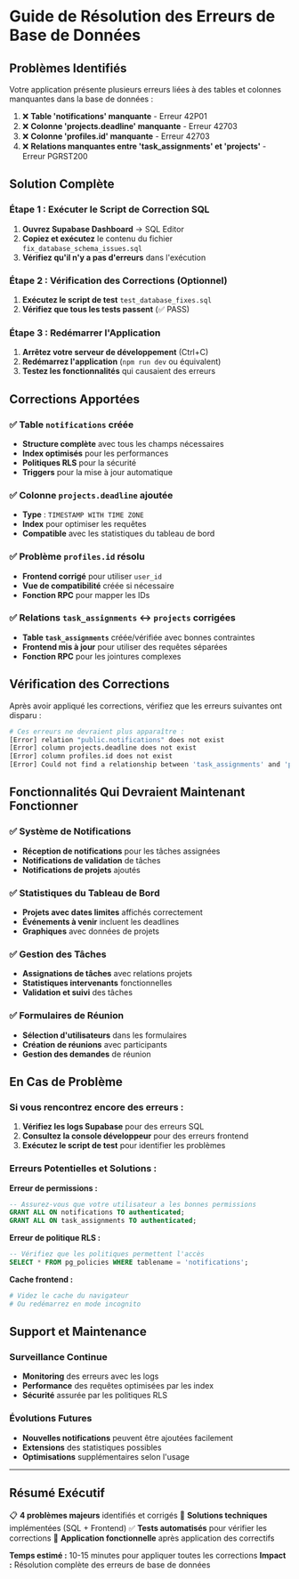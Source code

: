 # Guide de Résolution des Erreurs de Base de Données

## Problèmes Identifiés

Votre application présente plusieurs erreurs liées à des tables et colonnes manquantes dans la base de données :

1. ❌ **Table 'notifications' manquante** - Erreur 42P01
2. ❌ **Colonne 'projects.deadline' manquante** - Erreur 42703  
3. ❌ **Colonne 'profiles.id' manquante** - Erreur 42703
4. ❌ **Relations manquantes entre 'task_assignments' et 'projects'** - Erreur PGRST200

## Solution Complète

### Étape 1 : Exécuter le Script de Correction SQL

1. **Ouvrez Supabase Dashboard** → SQL Editor
2. **Copiez et exécutez** le contenu du fichier `fix_database_schema_issues.sql`
3. **Vérifiez qu'il n'y a pas d'erreurs** dans l'exécution

### Étape 2 : Vérification des Corrections (Optionnel)

1. **Exécutez le script de test** `test_database_fixes.sql` 
2. **Vérifiez que tous les tests passent** (✅ PASS)

### Étape 3 : Redémarrer l'Application

1. **Arrêtez votre serveur de développement** (Ctrl+C)
2. **Redémarrez l'application** (`npm run dev` ou équivalent)
3. **Testez les fonctionnalités** qui causaient des erreurs

## Corrections Apportées

### ✅ Table `notifications` créée
- **Structure complète** avec tous les champs nécessaires
- **Index optimisés** pour les performances
- **Politiques RLS** pour la sécurité
- **Triggers** pour la mise à jour automatique

### ✅ Colonne `projects.deadline` ajoutée
- **Type** : `TIMESTAMP WITH TIME ZONE`
- **Index** pour optimiser les requêtes
- **Compatible** avec les statistiques du tableau de bord

### ✅ Problème `profiles.id` résolu
- **Frontend corrigé** pour utiliser `user_id` 
- **Vue de compatibilité** créée si nécessaire
- **Fonction RPC** pour mapper les IDs

### ✅ Relations `task_assignments` ↔ `projects` corrigées
- **Table `task_assignments`** créée/vérifiée avec bonnes contraintes
- **Frontend mis à jour** pour utiliser des requêtes séparées
- **Fonction RPC** pour les jointures complexes

## Vérification des Corrections

Après avoir appliqué les corrections, vérifiez que les erreurs suivantes ont disparu :

```bash
# Ces erreurs ne devraient plus apparaître :
[Error] relation "public.notifications" does not exist
[Error] column projects.deadline does not exist  
[Error] column profiles.id does not exist
[Error] Could not find a relationship between 'task_assignments' and 'projects'
```

## Fonctionnalités Qui Devraient Maintenant Fonctionner

### ✅ Système de Notifications
- **Réception de notifications** pour les tâches assignées
- **Notifications de validation** de tâches
- **Notifications de projets** ajoutés

### ✅ Statistiques du Tableau de Bord
- **Projets avec dates limites** affichés correctement
- **Événements à venir** incluent les deadlines
- **Graphiques** avec données de projets

### ✅ Gestion des Tâches
- **Assignations de tâches** avec relations projets
- **Statistiques intervenants** fonctionnelles
- **Validation et suivi** des tâches

### ✅ Formulaires de Réunion
- **Sélection d'utilisateurs** dans les formulaires
- **Création de réunions** avec participants
- **Gestion des demandes** de réunion

## En Cas de Problème

### Si vous rencontrez encore des erreurs :

1. **Vérifiez les logs Supabase** pour des erreurs SQL
2. **Consultez la console développeur** pour des erreurs frontend
3. **Exécutez le script de test** pour identifier les problèmes

### Erreurs Potentielles et Solutions :

**Erreur de permissions :**
```sql
-- Assurez-vous que votre utilisateur a les bonnes permissions
GRANT ALL ON notifications TO authenticated;
GRANT ALL ON task_assignments TO authenticated;
```

**Erreur de politique RLS :**
```sql
-- Vérifiez que les politiques permettent l'accès
SELECT * FROM pg_policies WHERE tablename = 'notifications';
```

**Cache frontend :**
```bash
# Videz le cache du navigateur
# Ou redémarrez en mode incognito
```

## Support et Maintenance

### Surveillance Continue
- **Monitoring** des erreurs avec les logs
- **Performance** des requêtes optimisées par les index
- **Sécurité** assurée par les politiques RLS

### Évolutions Futures
- **Nouvelles notifications** peuvent être ajoutées facilement
- **Extensions** des statistiques possibles
- **Optimisations** supplémentaires selon l'usage

---

## Résumé Exécutif

📋 **4 problèmes majeurs** identifiés et corrigés
🔧 **Solutions techniques** implémentées (SQL + Frontend)
✅ **Tests automatisés** pour vérifier les corrections
🚀 **Application fonctionnelle** après application des correctifs

**Temps estimé :** 10-15 minutes pour appliquer toutes les corrections
**Impact :** Résolution complète des erreurs de base de données 